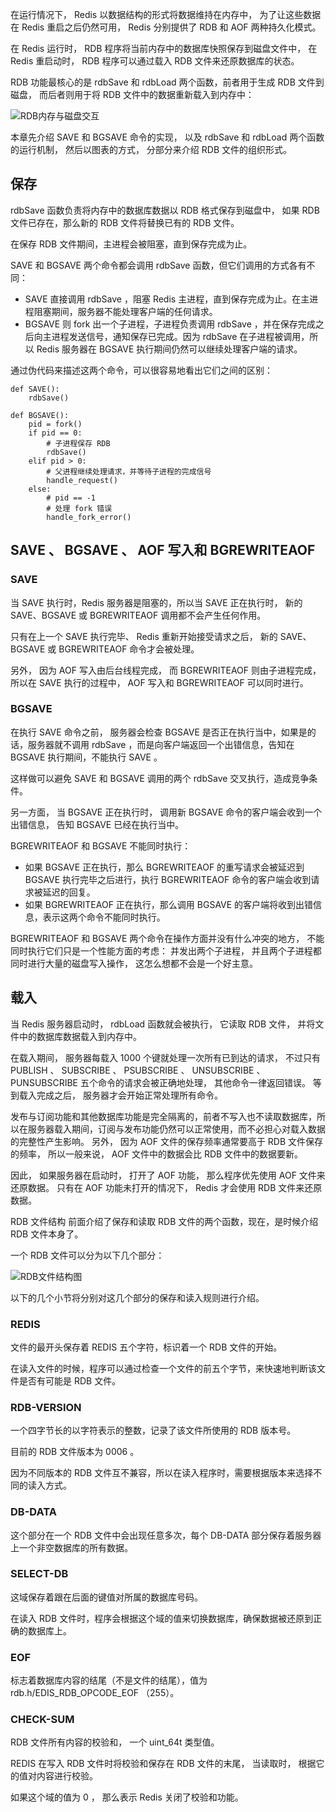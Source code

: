 在运行情况下， Redis 以数据结构的形式将数据维持在内存中， 为了让这些数据在 Redis 重启之后仍然可用， Redis 分别提供了 RDB 和 AOF 两种持久化模式。

在 Redis 运行时， RDB 程序将当前内存中的数据库快照保存到磁盘文件中， 在 Redis 重启动时， RDB 程序可以通过载入 RDB 文件来还原数据库的状态。

RDB 功能最核心的是 rdbSave 和 rdbLoad 两个函数，前者用于生成 RDB 文件到磁盘， 而后者则用于将 RDB 文件中的数据重新载入到内存中：

![RDB内存与磁盘交互](../images/RDB内存与磁盘交互.png)

本章先介绍 SAVE 和 BGSAVE 命令的实现， 以及 rdbSave 和 rdbLoad 两个函数的运行机制， 然后以图表的方式， 分部分来介绍 RDB 文件的组织形式。

## 保存

rdbSave 函数负责将内存中的数据库数据以 RDB 格式保存到磁盘中， 如果 RDB 文件已存在，那么新的 RDB 文件将替换已有的 RDB 文件。

在保存 RDB 文件期间，主进程会被阻塞，直到保存完成为止。

SAVE 和 BGSAVE 两个命令都会调用 rdbSave 函数，但它们调用的方式各有不同：

- SAVE 直接调用 rdbSave ，阻塞 Redis 主进程，直到保存完成为止。在主进程阻塞期间，服务器不能处理客户端的任何请求。
- BGSAVE 则 fork 出一个子进程，子进程负责调用 rdbSave ，并在保存完成之后向主进程发送信号，通知保存已完成。因为 rdbSave 在子进程被调用，所以 Redis 服务器在 BGSAVE 执行期间仍然可以继续处理客户端的请求。

通过伪代码来描述这两个命令，可以很容易地看出它们之间的区别：

```
def SAVE():
    rdbSave()

def BGSAVE():
    pid = fork()
    if pid == 0:
        # 子进程保存 RDB
        rdbSave()
    elif pid > 0:
        # 父进程继续处理请求，并等待子进程的完成信号
        handle_request()
    else:
        # pid == -1
        # 处理 fork 错误
        handle_fork_error()
```

## SAVE 、 BGSAVE 、 AOF 写入和 BGREWRITEAOF

### SAVE

当 SAVE 执行时，Redis 服务器是阻塞的，所以当 SAVE 正在执行时， 新的 SAVE、BGSAVE 或 BGREWRITEAOF 调用都不会产生任何作用。

只有在上一个 SAVE 执行完毕、 Redis 重新开始接受请求之后， 新的 SAVE、BGSAVE 或 BGREWRITEAOF 命令才会被处理。

另外， 因为 AOF 写入由后台线程完成， 而 BGREWRITEAOF 则由子进程完成， 所以在 SAVE 执行的过程中， AOF 写入和 BGREWRITEAOF 可以同时进行。

### BGSAVE

在执行 SAVE 命令之前， 服务器会检查 BGSAVE 是否正在执行当中，如果是的话，服务器就不调用 rdbSave ，而是向客户端返回一个出错信息，告知在 BGSAVE 执行期间，不能执行 SAVE 。

这样做可以避免 SAVE 和 BGSAVE 调用的两个 rdbSave 交叉执行，造成竞争条件。

另一方面， 当 BGSAVE 正在执行时， 调用新 BGSAVE 命令的客户端会收到一个出错信息， 告知 BGSAVE 已经在执行当中。

BGREWRITEAOF 和 BGSAVE 不能同时执行：

- 如果 BGSAVE 正在执行，那么 BGREWRITEAOF 的重写请求会被延迟到 BGSAVE 执行完毕之后进行，执行 BGREWRITEAOF 命令的客户端会收到请求被延迟的回复。
- 如果 BGREWRITEAOF 正在执行，那么调用 BGSAVE 的客户端将收到出错信息，表示这两个命令不能同时执行。

BGREWRITEAOF 和 BGSAVE 两个命令在操作方面并没有什么冲突的地方， 不能同时执行它们只是一个性能方面的考虑： 并发出两个子进程， 并且两个子进程都同时进行大量的磁盘写入操作， 这怎么想都不会是一个好主意。

## 载入

当 Redis 服务器启动时， rdbLoad 函数就会被执行， 它读取 RDB 文件， 并将文件中的数据库数据载入到内存中。

在载入期间， 服务器每载入 1000 个键就处理一次所有已到达的请求， 不过只有 PUBLISH 、 SUBSCRIBE 、 PSUBSCRIBE 、 UNSUBSCRIBE 、 PUNSUBSCRIBE 五个命令的请求会被正确地处理， 其他命令一律返回错误。 等到载入完成之后， 服务器才会开始正常处理所有命令。

发布与订阅功能和其他数据库功能是完全隔离的，前者不写入也不读取数据库，所以在服务器载入期间，订阅与发布功能仍然可以正常使用，而不必担心对载入数据的完整性产生影响。
另外， 因为 AOF 文件的保存频率通常要高于 RDB 文件保存的频率， 所以一般来说， AOF 文件中的数据会比 RDB 文件中的数据要新。

因此， 如果服务器在启动时， 打开了 AOF 功能， 那么程序优先使用 AOF 文件来还原数据。 只有在 AOF 功能未打开的情况下， Redis 才会使用 RDB 文件来还原数据。

RDB 文件结构
前面介绍了保存和读取 RDB 文件的两个函数，现在，是时候介绍 RDB 文件本身了。

一个 RDB 文件可以分为以下几个部分：

![RDB文件结构图](../images/RDB文件结构图.png)

以下的几个小节将分别对这几个部分的保存和读入规则进行介绍。

### REDIS

文件的最开头保存着 REDIS 五个字符，标识着一个 RDB 文件的开始。

在读入文件的时候，程序可以通过检查一个文件的前五个字节，来快速地判断该文件是否有可能是 RDB 文件。

### RDB-VERSION

一个四字节长的以字符表示的整数，记录了该文件所使用的 RDB 版本号。

目前的 RDB 文件版本为 0006 。

因为不同版本的 RDB 文件互不兼容，所以在读入程序时，需要根据版本来选择不同的读入方式。

### DB-DATA

这个部分在一个 RDB 文件中会出现任意多次，每个 DB-DATA 部分保存着服务器上一个非空数据库的所有数据。

### SELECT-DB

这域保存着跟在后面的键值对所属的数据库号码。

在读入 RDB 文件时，程序会根据这个域的值来切换数据库，确保数据被还原到正确的数据库上。

### EOF

标志着数据库内容的结尾（不是文件的结尾），值为 rdb.h/EDIS_RDB_OPCODE_EOF （255）。

### CHECK-SUM

RDB 文件所有内容的校验和， 一个 uint_64t 类型值。

REDIS 在写入 RDB 文件时将校验和保存在 RDB 文件的末尾， 当读取时， 根据它的值对内容进行校验。

如果这个域的值为 0 ， 那么表示 Redis 关闭了校验和功能。
